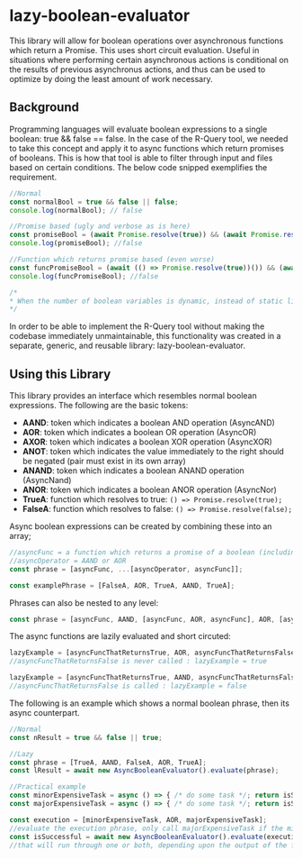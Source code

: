 # lazy-boolean-evaluator

This library will allow for boolean operations over asynchronous functions which return a Promise<boolean>.  This uses short circuit evaluation.  Useful in situations where performing certain asynchronous actions is conditional on the results of previous asynchronus actions, and thus can be used to optimize by doing the least amount of work necessary.
  
## Background
Programming languages will evaluate boolean expressions to a single boolean: true && false == false. In the case of the R-Query tool, we needed to take this concept and apply it to async functions which return promises of booleans. This is how that tool is able to filter through input and files based on certain conditions. The below code snipped exemplifies the requirement.
```javascript
//Normal
const normalBool = true && false || false;
console.log(normalBool); // false

//Promise based (ugly and verbose as is here)
const promiseBool = (await Promise.resolve(true)) && (await Promise.resolve(false)) || (await Promise.resolve(false));
console.log(promiseBool); //false

//Function which returns promise based (even worse)
const funcPromiseBool = (await (() => Promise.resolve(true))()) && (await (() => Promise.resolve(false))()) || (await (() => Promise.resolve(false))());
console.log(funcPromiseBool); //false

/*
* When the number of boolean variables is dynamic, instead of static like above, the problem is worse.
*/
```

In order to be able to implement the R-Query tool without making the codebase immediately unmaintainable, this functionality was created in a separate, generic, and reusable library: lazy-boolean-evaluator.


## Using this Library
This library provides an interface which resembles normal boolean expressions.
The following are the basic tokens:
* **AAND**: token which indicates a boolean AND operation (AsyncAND)
* **AOR**: token which indicates a boolean OR operation (AsyncOR)
* **AXOR**: token which indicates a boolean XOR operation (AsyncXOR)
* **ANOT**: token which indicates the value immediately to the right should be negated (pair must exist in its own array)
* **ANAND**: token which indicates a boolean ANAND operation (AsyncNand)
* **ANOR**: token which indicates a boolean ANOR operation (AsyncNor)
* **TrueA**: function which resolves to true: ```() => Promise.resolve(true);```
* **FalseA**: function which resolves to false: ```() => Promise.resolve(false);```

Async boolean expressions can be created by combining these into an array;
```javascript
//asyncFunc = a function which returns a promise of a boolean (including TrueA and FalseA)
//asyncOperator = AAND or AOR
const phrase = [asyncFunc, ...[asyncOperator, asyncFunc]];

const examplePhrase = [FalseA, AOR, TrueA, AAND, TrueA];
```
Phrases can also be nested to any level:
```javascript
const phrase = [asyncFunc, AAND, [asyncFunc, AOR, asyncFunc], AOR, [asyncFunc, AAND, [asyncFunc, AOR, asyncFunc]]];
```

The async functions are lazily evaluated and short circuted:
```javascript
lazyExample = [asyncFuncThatReturnsTrue, AOR, asyncFuncThatReturnsFalse];
//asyncFuncThatReturnsFalse is never called : lazyExample = true

lazyExample = [asyncFuncThatReturnsTrue, AAND, asyncFuncThatReturnsFalse];
//asyncFuncThatReturnsFalse is called : lazyExample = false
```

The following is an example which shows a normal boolean phrase, then its async counterpart.
```javascript
//Normal
const nResult = true && false || true;

//Lazy
const phrase = [TrueA, AAND, FalseA, AOR, TrueA];
const lResult = await new AsyncBooleanEvaluator().evaluate(phrase);

//Practical example
const minorExpensiveTask = async () => { /* do some task */; return isSuccessful;};
const majorExpensiveTask = async () => { /* do some task */; return isSuccessful;};

const execution = [minorExpensiveTask, AOR, majorExpensiveTask];
//evaluate the execution phrase, only call majorExpensiveTask if the minorExpensiveTask failed
const isSuccessful = await new AsyncBooleanEvaluator().evaluate(execution);
//that will run through one or both, depending upon the output of the first, then return true if either were successful

```
